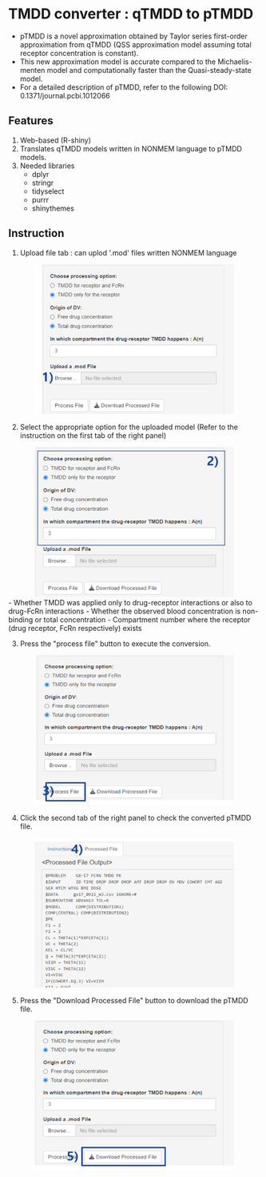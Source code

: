 # TMDD converter : qTMDD to pTMDD
- pTMDD is a novel approximation obtained by Taylor series first-order approximation from qTMDD (QSS approximation model assuming total receptor concentration is constant).
- This new approximation model is accurate compared to the Michaelis-menten model and computationally faster than the Quasi-steady-state model.
- For a detailed description of pTMDD, refer to the following DOI: 0.1371/journal.pcbi.1012066

## Features
1. Web-based (R-shiny)
2. Translates qTMDD models written in NONMEM language to pTMDD models.
3. Needed libraries
   - dplyr
   - stringr
   - tidyselect
   - purrr
   - shinythemes

## Instruction
1. Upload file tab : can uplod '.mod' files written NONMEM language
<div align="center">
    <img src="https://github.com/hyese128/TMDD_qtop_converter/blob/main/images/image1.png" width="400" height="300">
</div>

2. Select the appropriate option for the uploaded model (Refer to the instruction on the first tab of the right panel)
<div align="center">
    <img src="https://github.com/hyese128/TMDD_qtop_converter/blob/main/images/image2.png" width="400" height="300">
</div>
   - Whether TMDD was applied only to drug-receptor interactions or also to drug-FcRn interactions
   - Whether the observed blood concentration is non-binding or total concentration
   - Compartment number where the receptor (drug receptor, FcRn respectively) exists
   
3. Press the "process file" button to execute the conversion.
<div align="center">
    <img src="https://github.com/hyese128/TMDD_qtop_converter/blob/main/images/image3.png" width="400" height="300">
</div>

4. Click the second tab of the right panel to check the converted pTMDD file.
<div align="center">
    <img src="https://github.com/hyese128/TMDD_qtop_converter/blob/main/images/image4.png" width="400" height="300">
</div>

5. Press the "Download Processed File" button to download the pTMDD file.
<div align="center">
    <img src="https://github.com/hyese128/TMDD_qtop_converter/blob/main/images/image5.png" width="400" height="300">
</div>

